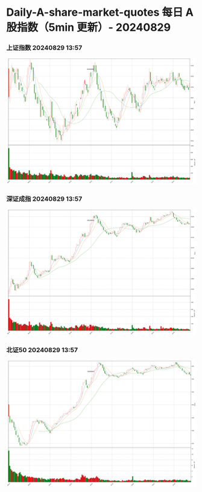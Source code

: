 
# Daily-A-share-market-quotes 每日 A 股指数（5min 更新）- 20240829

### 上证指数 20240829 13:57
![](./fig/2024/8/20240829-sh000001.png)

### 深证成指 20240829 13:57
![](./fig/2024/8/20240829-sz399001.png)

### 北证50 20240829 13:57
![](./fig/2024/8/20240829-bj899050.png)
